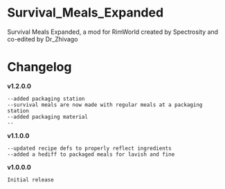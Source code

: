 # Survival_Meals_Expanded
Survival Meals Expanded, a mod for RimWorld created by Spectrosity and co-edited by Dr_Zhivago

# Changelog
**v1.2.0.0**
```
--added packaging station
--survival meals are now made with regular meals at a packaging station
--added packaging material
--
```
**v1.1.0.0**
```
--updated recipe defs to properly reflect ingredients
--added a hediff to packaged meals for lavish and fine
```
**v1.0.0.0**
```
Initial release
```
